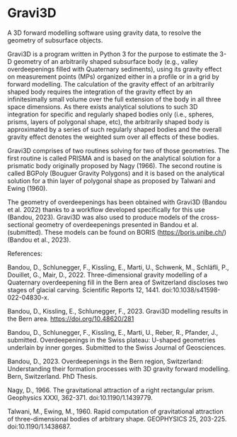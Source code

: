 # Gravi3D
A 3D forward modelling software using gravity data, to resolve the geometry of subsurface objects.

Gravi3D is a program written in Python 3 for the purpose to estimate the 3-D geometry of an arbitrarily shaped subsurface body (e.g., valley overdeepenings filled with Quaternary sediments), using its gravity effect on measurement points (MPs) organized either in a profile or in a grid by forward modelling. 
The calculation of the gravity effect of an arbitrarily shaped body requires the integration of the gravity effect by an infinitesimally small volume over the full extension of the body in all three space dimensions. As there exists analytical solutions to such 3D integration for specific and regularly shaped bodies only (i.e., spheres, prisms, layers of polygonal shape, etc), the arbitrarily shaped body is approximated by a series of such regularly shaped bodies and the overall gravity effect denotes the weighted sum over all effects of these bodies.

Gravi3D comprises of two routines solving for two of those geometries. The first routine is called PRISMA and is based on the analytical solution for a prismatic body originally proposed by Nagy (1966). The second routine is called BGPoly (Bouguer Gravity Polygons) and it is based on the analytical solution for a thin layer of polygonal shape as proposed by Talwani and Ewing (1960).

The geometry of overdeepenings has been obtained with Gravi3D (Bandou et al. 2022) thanks to a workflow developed specifically for this use (Bandou, 2023). Gravi3D was also used to produce models of the cross-sectional geometry of overdeepenings presented in Bandou et al. (submitted). These models can be found on BORIS (https://boris.unibe.ch/) (Bandou et al., 2023).

References:

Bandou, D., Schlunegger, F., Kissling, E., Marti, U., Schwenk, M., Schläfli, P., Douillet, G., Mair, D., 2022. Three-dimensional gravity modelling of a Quaternary overdeepening fill in the Bern area of Switzerland discloses two stages of glacial carving. Scientific Reports 12, 1441. doi:10.1038/s41598-022-04830-x.

Bandou, D., Kissling, E., Schlunegger, F., 2023. Gravi3D modelling results in the Bern area. https://doi.org/10.48620/281

Bandou, D., Schlunegger, F., Kissling, E., Marti, U., Reber, R., Pfander, J., submitted. Overdeepenings in the Swiss plateau: U-shaped geometries underlain by inner gorges. Submitted to the Swiss Journal of Geosciences.

Bandou, D., 2023. Overdeepenings in the Bern region, Switzerland: Understanding their formation processes with 3D gravity forward modelling. Bern, Switzerland. PhD Thesis.

Nagy, D., 1966. The gravitational attraction of a right rectangular prism. Geophysics XXXI, 362-371. doi:10.1190/1.1439779.

Talwani, M., Ewing, M., 1960. Rapid computation of gravitational attraction of three-dimensional bodies of arbitrary shape. GEOPHYSICS 25, 203-225. doi:10.1190/1.1438687.
